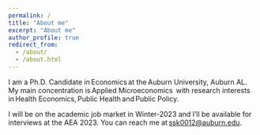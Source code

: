 ```yaml
---
permalink: /
title: "About me"
excerpt: "About me"
author_profile: true
redirect_from: 
  - /about/
  - /about.html
---
```


I am a Ph.D. Candidate in Economics at the Auburn University, Auburn AL. 
My main concentration is Applied Microeconomics  with research
interests in Health Economics, Public Health and Public Policy.  

I will be on the academic job market in Winter-2023 and I’ll be available for 
interviews at the AEA 2023. You can reach me at ssk0012@auburn.edu.


 